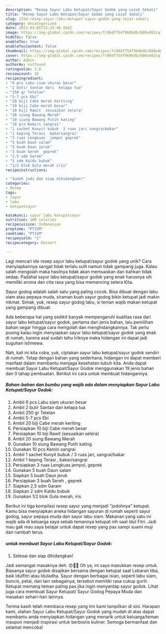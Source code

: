 ```yaml
---
description: "Resep Sayur Labu Ketupat/Sayur Godok yang Lezat Sekali"
title: "Resep Sayur Labu Ketupat/Sayur Godok yang Lezat Sekali"
slug: 1314-resep-sayur-labu-ketupat-sayur-godok-yang-lezat-sekali
category: Uncategorized
date: 2023-03-05T15:35:48.564Z
image: https://img-global.cpcdn.com/recipes/fc96df754f969bdb/680x482cq70/sayur-labu-ketupatsayur-godok-foto-resep-utama.jpg
hideToc: false
enableToc: true
enableTocContent: false
thumbnail: https://img-global.cpcdn.com/recipes/fc96df754f969bdb/680x482cq70/sayur-labu-ketupatsayur-godok-foto-resep-utama.jpg
cover: https://img-global.cpcdn.com/recipes/fc96df754f969bdb/680x482cq70/sayur-labu-ketupatsayur-godok-foto-resep-utama.jpg
author: Admin
authorAv: notfound
ratingvalue: 3.8
reviewcount: 16
recipeingredient:
- "6 pcs Labu siam ukuran besar"
- "2 butir Santan dari  kelapa tua"
- "250 gr Tetelan"
- "5-7 pcs Ebi"
- "20 biji Cabe merah keriting"
- "10 biji Cabe merah besar"
- "10 biji Rawit  sesuaikan selera"
- "20 siung Bawang Merah"
- "10 siung Bawang Putih kating"
- "10 pcs Kemiri sangrai"
- "1 sachet Kunyit bubuk  3 ruas jari sangraibakar"
- "1 keping Terasi  bakarsangrai"
- "3 ruas Lengkuas  jempol geprek"
- "5 buah Daun salam"
- "5 buah Daun jeruk"
- "3 buah Sereh  geprek"
- "2,5 sdm Garam"
- "2 sdm Kaldu bubuk"
- "1/2 blok Gula merah iris"
recipeinstructions:

- "Sudah jadi dan siap dihidangkan!"
categories:
- Resep
tags:
- sayur
- labu
- ketupatsayur

katakunci: sayur labu ketupatsayur 
nutrition: 100 calories
recipecuisine: Indonesian
preptime: "PT15M"
cooktime: "PT31M"
recipeyield: "1"
recipecategory: Dessert

---
```





Lagi mencari ide resep sayur labu ketupat/sayur godok yang unik? Cara menyiapkannya sangat tidak terlalu sulit namun tidak gampang juga. Kalau salah mengolah maka hasilnya tidak akan memuaskan dan bahkan tidak sedap. Padahal sayur labu ketupat/sayur godok yang enak harusnya sih memiliki aroma dan cita rasa yang bisa memancing selera Kita.





Sayur godog adalah salah satu yang paling cocok. Bisa dibuat dengan labu siam atau pepaya muda, siraman kuah sayur godog bikin ketupat jadi makin nikmat. Simak, yuk, resep sayur godog labu, si teman wajib makan ketupat yang gampang dibuat.

Ada beberapa hal yang sedikit banyak mempengaruhi kualitas rasa dari sayur labu ketupat/sayur godok, pertama dari jenis bahan, lalu pemilihan bahan segar hingga cara mengolah dan menghidangkannya. Tak perlu pusing kalau ingin menyiapkan sayur labu ketupat/sayur godok yang enak di rumah, karena asal sudah tahu triknya maka hidangan ini dapat jadi suguhan istimewa.






Nah, kali ini kita coba, yuk, ciptakan sayur labu ketupat/sayur godok sendiri di rumah. Tetap dengan bahan yang sederhana, hidangan ini dapat memberi manfaat dalam membantu menjaga kesehatan tubuh kita. Anda dapat membuat Sayur Labu Ketupat/Sayur Godok menggunakan 19 jenis bahan dan 0 tahap pembuatan. Berikut ini cara untuk membuat hidangannya.

<!--inarticleads1-->

##### Bahan-bahan dan bumbu yang wajib ada dalam menyiapkan Sayur Labu Ketupat/Sayur Godok:

1. Ambil 6 pcs Labu siam ukuran besar
1. Ambil 2 butir Santan dari  kelapa tua
1. Ambil 250 gr Tetelan
1. Ambil 5-7 pcs Ebi
1. Ambil 20 biji Cabe merah keriting
1. Persiapkan 10 biji Cabe merah besar
1. Persiapkan 10 biji Rawit  (sesuaikan selera)
1. Ambil 20 siung Bawang Merah
1. Gunakan 10 siung Bawang Putih kating
1. Gunakan 10 pcs Kemiri sangrai
1. Ambil 1 sachet Kunyit bubuk / 3 ruas jari, sangrai/bakar
1. Ambil 1 keping Terasi , bakar/sangrai
1. Persiapkan 3 ruas Lengkuas  jempol, geprek
1. Gunakan 5 buah Daun salam
1. Siapkan 5 buah Daun jeruk
1. Persiapkan 3 buah Sereh , geprek
1. Siapkan 2,5 sdm Garam
1. Siapkan 2 sdm Kaldu bubuk
1. Gunakan 1/2 blok Gula merah, iris


Berikut ini tiga kompilasi resep sayur yang menjadi &#34;jodohnya&#34; ketupat. Kamu bisa menyiapkan aneka hidangan sayuran di rumah seperti sayur godog, sayur pepaya muda dan sayur labu siam. Makanan yang satu ini wajib ada di keluarga saya sebab temannya ketupat nih saat Idul Fitri. Jadi mau gak mau saya belajar untuk dapat resep yang pas sampi suami muji dan nambah terus. 

<!--inarticleads2-->

#####  untuk membuat Sayur Labu Ketupat/Sayur Godok:


1. Selesai dan siap dihidangkan!

Jadi semangat masaknya deh. 😍🥰🥰 Oh ya, ini saya masukkan resep untuk. Biasanya sayur godok disajikan bersama dengan ketupat saat Lebaran tiba, baik Idulfitri atau Iduladha. Sayur dengan berbagai isian, seperti labu siam, buncis, petai, dan lain sebagainya, tersebut memiliki rasa cukup gurih. Ketupat memang teman paling pas jika ingin menyantap sayur godok. Lihat juga cara membuat Sayur Ketupat/ Sayur Godog Pepaya Muda dan masakan sehari-hari lainnya. 

Terima kasih telah membaca resep yang tim kami tampilkan di sini. Harapan kami, olahan Sayur Labu Ketupat/Sayur Godok yang mudah di atas dapat membantu anda menyiapkan hidangan yang menarik untuk keluarga/teman maupun menjadi inspirasi untuk berbisnis kuliner. Semoga bermanfaat dan selamat mencoba!
